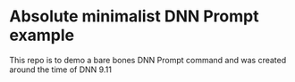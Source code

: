 # Absolute minimalist DNN Prompt example

This repo is to demo a bare bones DNN Prompt command and was created around the time of DNN 9.11

